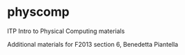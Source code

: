 physcomp
========

ITP Intro to Physical Computing materials

Additional materials for F2013 section 6, Benedetta Piantella